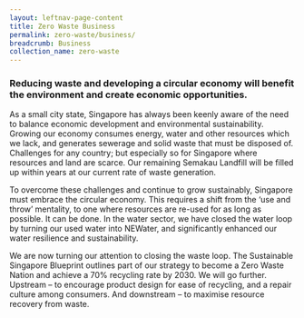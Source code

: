 ```yaml
---
layout: leftnav-page-content
title: Zero Waste Business
permalink: zero-waste/business/
breadcrumb: Business
collection_name: zero-waste
---
```


### Reducing waste and developing a circular economy will benefit the environment and create economic opportunities.

As a small city state, Singapore has always been keenly aware of the need to balance economic development and environmental sustainability. Growing our economy consumes energy, water and other resources which we lack, and generates sewerage and solid waste that must be disposed of. Challenges for any country; but especially so for Singapore where resources and land are scarce. Our remaining Semakau Landfill will be filled up within years at our current rate of waste generation.

To overcome these challenges and continue to grow sustainably, Singapore must embrace the circular economy. This requires a shift from the ‘use and throw’ mentality, to one where resources are re-used for as long as possible. It can be done. In the water sector, we have closed the water loop by turning our used water into NEWater, and significantly enhanced our water resilience and sustainability.

We are now turning our attention to closing the waste loop. The Sustainable Singapore Blueprint outlines part of our strategy to become a Zero Waste Nation and achieve a 70% recycling rate by 2030. We will go further. Upstream – to encourage product design for ease of recycling, and a repair culture among consumers. And downstream – to maximise resource recovery from waste.  
